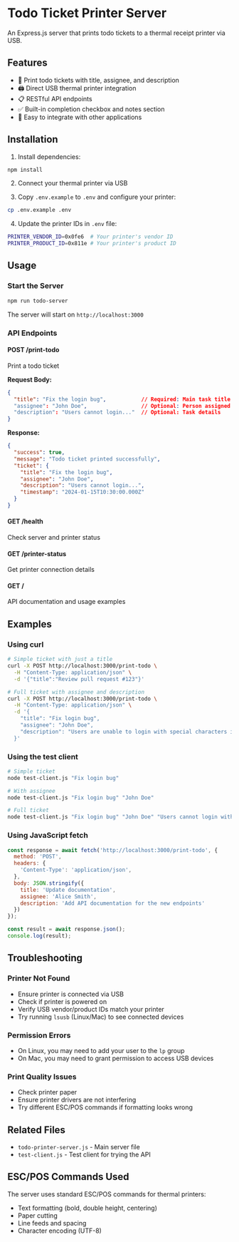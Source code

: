 # Todo Ticket Printer Server

An Express.js server that prints todo tickets to a thermal receipt printer via USB.

## Features

- 🎫 Print todo tickets with title, assignee, and description
- 🖨️ Direct USB thermal printer integration
- 📋 RESTful API endpoints
- ✅ Built-in completion checkbox and notes section
- 📱 Easy to integrate with other applications

## Installation

1. Install dependencies:
```bash
npm install
```

2. Connect your thermal printer via USB

3. Copy `.env.example` to `.env` and configure your printer:
```bash
cp .env.example .env
```

4. Update the printer IDs in `.env` file:
```bash
PRINTER_VENDOR_ID=0x0fe6  # Your printer's vendor ID
PRINTER_PRODUCT_ID=0x811e # Your printer's product ID
```

## Usage

### Start the Server

```bash
npm run todo-server
```

The server will start on `http://localhost:3000`

### API Endpoints

#### POST /print-todo
Print a todo ticket

**Request Body:**
```json
{
  "title": "Fix the login bug",           // Required: Main task title
  "assignee": "John Doe",                 // Optional: Person assigned
  "description": "Users cannot login..."  // Optional: Task details
}
```

**Response:**
```json
{
  "success": true,
  "message": "Todo ticket printed successfully",
  "ticket": {
    "title": "Fix the login bug",
    "assignee": "John Doe",
    "description": "Users cannot login...",
    "timestamp": "2024-01-15T10:30:00.000Z"
  }
}
```

#### GET /health
Check server and printer status

#### GET /printer-status
Get printer connection details

#### GET /
API documentation and usage examples

## Examples

### Using curl
```bash
# Simple ticket with just a title
curl -X POST http://localhost:3000/print-todo \
  -H "Content-Type: application/json" \
  -d '{"title":"Review pull request #123"}'

# Full ticket with assignee and description
curl -X POST http://localhost:3000/print-todo \
  -H "Content-Type: application/json" \
  -d '{
    "title": "Fix login bug",
    "assignee": "John Doe", 
    "description": "Users are unable to login with special characters in their passwords"
  }'
```

### Using the test client
```bash
# Simple ticket
node test-client.js "Fix login bug"

# With assignee
node test-client.js "Fix login bug" "John Doe"

# Full ticket
node test-client.js "Fix login bug" "John Doe" "Users cannot login with special chars"
```

### Using JavaScript fetch
```javascript
const response = await fetch('http://localhost:3000/print-todo', {
  method: 'POST',
  headers: {
    'Content-Type': 'application/json',
  },
  body: JSON.stringify({
    title: 'Update documentation',
    assignee: 'Alice Smith',
    description: 'Add API documentation for the new endpoints'
  })
});

const result = await response.json();
console.log(result);
```


## Troubleshooting

### Printer Not Found
- Ensure printer is connected via USB
- Check if printer is powered on
- Verify USB vendor/product IDs match your printer
- Try running `lsusb` (Linux/Mac) to see connected devices

### Permission Errors
- On Linux, you may need to add your user to the `lp` group
- On Mac, you may need to grant permission to access USB devices

### Print Quality Issues
- Check printer paper
- Ensure printer drivers are not interfering
- Try different ESC/POS commands if formatting looks wrong


## Related Files

- `todo-printer-server.js` - Main server file
- `test-client.js` - Test client for trying the API

## ESC/POS Commands Used

The server uses standard ESC/POS commands for thermal printers:
- Text formatting (bold, double height, centering)
- Paper cutting
- Line feeds and spacing
- Character encoding (UTF-8)

